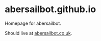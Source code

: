 abersailbot.github.io
=====================

Homepage for abersailbot.

Should live at [abersailbot.co.uk](http://abersailbot.co.uk).
